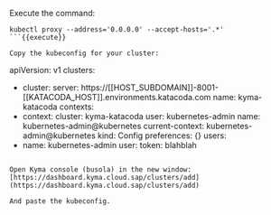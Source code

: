 
Execute the command:
```
kubectl proxy --address='0.0.0.0' --accept-hosts='.*'
```{{execute}}

Copy the kubeconfig for your cluster:

```
apiVersion: v1
clusters:
- cluster:
    server: https://[[HOST_SUBDOMAIN]]-8001-[[KATACODA_HOST]].environments.katacoda.com
  name: kyma-katacoda
contexts:
- context:
    cluster: kyma-katacoda
    user: kubernetes-admin
  name: kubernetes-admin@kubernetes
current-context: kubernetes-admin@kubernetes
kind: Config
preferences: {}
users:
- name: kubernetes-admin
  user:
    token: blahblah
```{{copy}}

Open Kyma console (busola) in the new window:
[https://dashboard.kyma.cloud.sap/clusters/add](https://dashboard.kyma.cloud.sap/clusters/add)

And paste the kubeconfig.
